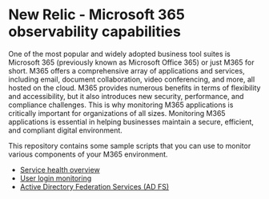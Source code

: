 # New Relic - Microsoft 365 observability capabilities

One of the most popular and widely adopted business tool suites is Microsoft 365 (previously known as Microsoft Office 365) or just M365 for short. M365 offers a comprehensive array of applications and services, including email, document collaboration, video conferencing, and more, all hosted on the cloud. M365 provides numerous benefits in terms of flexibility and accessibility, but it also introduces new security, performance, and compliance challenges. This is why monitoring M365 applications is critically important for organizations of all sizes. Monitoring M365 applications is essential in helping businesses maintain a secure, efficient, and compliant digital environment.

This repository contains some sample scripts that you can use to monitor various components of your M365 environment.

- [Service health overview](/service-health-overview/README.md)
- [User login monitoring](/user-login/README.md)
- [Active Directory Federation Services (AD FS)](/active-directory-federation-services/README.md)
